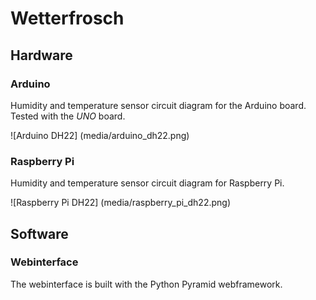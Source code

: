# Wetterfrosch

## Hardware

### Arduino

Humidity and temperature sensor circuit diagram for the Arduino board. Tested with the *UNO* board.

![Arduino DH22]
(media/arduino_dh22.png)


### Raspberry Pi

Humidity and temperature sensor circuit diagram for Raspberry Pi.

![Raspberry Pi DH22]
(media/raspberry_pi_dh22.png)

## Software

### Webinterface

The webinterface is built with the Python Pyramid webframework.
